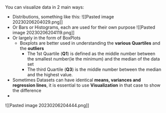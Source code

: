 You can visualize data in 2 main ways:
- Distributions, something like this:
  ![[Pasted image 20230206204029.png]]
- Or Bars or Histograms, each are used for their own purpose
  ![[Pasted image 20230206204119.png]]
- Or largely in the form of BoxPlots
	- Boxplots are better used in understanding the **various Quartiles** and the **outliers**
		- The 1st Quartile (**Q1**) is defined as the middle number between the smallest number(ie the minimum) and the median of the data set
		- The third Quartile (**Q3**) is the middle number between the median and the highest value.
- Sometimes Datasets can have identical **means, variances and regression lines**, it is essential to use **Visualization** in that case to show the difference
- 
![[Pasted image 20230206204444.png]]

